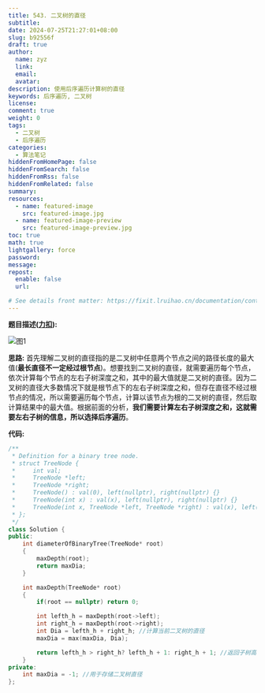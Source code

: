 ```yaml
---
title: 543. 二叉树的直径
subtitle:
date: 2024-07-25T21:27:01+08:00
slug: b92556f
draft: true
author:
  name: zyz
  link:
  email:
  avatar:
description: 使用后序遍历计算树的直径
keywords: 后序遍历, 二叉树
license:
comment: true
weight: 0
tags:
  - 二叉树
  - 后序遍历
categories:
  - 算法笔记
hiddenFromHomePage: false
hiddenFromSearch: false
hiddenFromRss: false
hiddenFromRelated: false
summary:
resources:
  - name: featured-image
    src: featured-image.jpg
  - name: featured-image-preview
    src: featured-image-preview.jpg
toc: true
math: true
lightgallery: force
password:
message:
repost:
  enable: false
  url:

# See details front matter: https://fixit.lruihao.cn/documentation/content-management/introduction/#front-matter
---
```

**题目描述([力扣](https://leetcode.cn/problems/diameter-of-binary-tree/)):**  

![图1](/algorithm_note_2_imgs/picture1.png)

**思路:** 首先理解二叉树的直径指的是二叉树中任意两个节点之间的路径长度的最大值(**最长直径不一定经过根节点**)。想要找到二叉树的直径，就需要遍历每个节点，依次计算每个节点的左右子树深度之和，其中的最大值就是二叉树的直径。因为二叉树的直径大多数情况下就是根节点下的左右子树深度之和，但存在直径不经过根节点的情况，所以需要遍历每个节点，计算以该节点为根的二叉树的直径，然后取计算结果中的最大值。根据前面的分析，**我们需要计算左右子树深度之和，这就需要左右子树的信息，所以选择后序遍历**。


**代码:**
```c++
/**
 * Definition for a binary tree node.
 * struct TreeNode {
 *     int val;
 *     TreeNode *left;
 *     TreeNode *right;
 *     TreeNode() : val(0), left(nullptr), right(nullptr) {}
 *     TreeNode(int x) : val(x), left(nullptr), right(nullptr) {}
 *     TreeNode(int x, TreeNode *left, TreeNode *right) : val(x), left(left), right(right) {}
 * };
 */
class Solution {
public:
    int diameterOfBinaryTree(TreeNode* root)
    {
        maxDepth(root);
        return maxDia;
    }

    int maxDepth(TreeNode* root)
    {
        if(root == nullptr) return 0;

        int lefth_h = maxDepth(root->left);
        int right_h = maxDepth(root->right);
        int Dia = lefth_h + right_h; //计算当前二叉树的直径
        maxDia = max(maxDia, Dia);

        return lefth_h > right_h? lefth_h + 1: right_h + 1; //返回子树高度
    }
private:
    int maxDia = -1; //用于存储二叉树直径
};
```